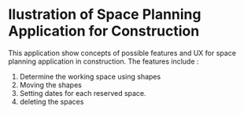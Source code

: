 # Ilustration of Space Planning Application for Construction
This application show concepts of possible features and UX for space planning application in construction. The features include :
1. Determine the working space using shapes
2. Moving the shapes
3. Setting dates for each reserved space.
4. deleting the spaces

